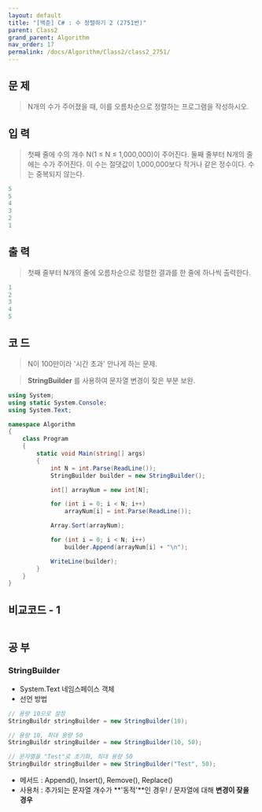 ```yaml
---
layout: default
title: "[백준] C# : 수 정렬하기 2 (2751번)"
parent: Class2
grand_parent: Algorithm
nav_order: 17
permalink: /docs/Algorithm/Class2/class2_2751/
---
```


## 문 제

> N개의 수가 주어졌을 때, 이를 오름차순으로 정렬하는 프로그램을 작성하시오.

## 입 력

> 첫째 줄에 수의 개수 N(1 ≤ N ≤ 1,000,000)이 주어진다. 둘째 줄부터 N개의 줄에는 수가 주어진다. 이 수는 절댓값이 1,000,000보다 작거나 같은 정수이다. 수는 중복되지 않는다.

```yaml
5
5
4
3
2
1
```

## 출 력

> 첫째 줄부터 N개의 줄에 오름차순으로 정렬한 결과를 한 줄에 하나씩 출력한다.

```yaml
1
2
3
4
5
```

## 코 드

> N이 100만이라 '시간 초과' 안나게 하는 문제.

> **StringBuilder** 를 사용하여 문자열 변경이 잦은 부분 보완.

<div class="code-example" markdown="1">

```csharp
using System;
using static System.Console;
using System.Text;

namespace Algorithm
{
    class Program
    {
        static void Main(string[] args)
        {
            int N = int.Parse(ReadLine());
            StringBuilder builder = new StringBuilder();

            int[] arrayNum = new int[N];

            for (int i = 0; i < N; i++)
                arrayNum[i] = int.Parse(ReadLine());

            Array.Sort(arrayNum);

            for (int i = 0; i < N; i++)
                builder.Append(arrayNum[i] + "\n");

            WriteLine(builder);
        }
    }
}
```

</div>

## 비교코드 - 1

<div class="code-example" markdown="1">

```csharp

```

</div>

## 공 부

### StringBuilder

- System.Text 네임스페이스 객체
- 선언 방법
<div class="code-example" markdown="1">

```csharp
// 용량 10으로 설정
StringBuildr stringBuilder = new StringBuilder(10);

// 용량 10, 최대 용량 50
StringBuildr stringBuilder = new StringBuilder(10, 50);

// 문자열을 "Test"로 초기화, 최대 용량 50
StringBuildr stringBuilder = new StringBuilder("Test", 50);
```

</div>

- 메서드 : Append(), Insert(), Remove(), Replace()
- 사용처 : 추가되는 문자열 개수가 **'동적'**인 경우! / 문자열에 대해 **변경이 잦을 경우**
